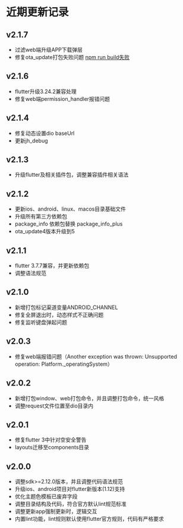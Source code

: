 # 近期更新记录

## v2.1.7
- 过滤web端升级APP下载弹层
- 修复ota_update打包失败问题 [npm run build失败](https://github.com/tec8297729/flutter_flexible/issues/17)

## v2.1.6
- flutter升级3.24.2兼容处理
- 修复web端permission_handler报错问题

## v2.1.4
- 修复动态设置dio baseUrl
- 更新jh_debug

## v2.1.3
- 升级flutter及相关插件包，调整兼容插件相关语法

## v2.1.2
- 更新ios、android、linux、macos目录基础文件
- 升级所有第三方依赖包
- package_info 依赖包替换 package_info_plus
- ota_update4版本升级到5

## v2.1.1

- flutter 3.7.7兼容，并更新依赖包
- 调整语法规范

## v2.1.0

- 新增打包标记渠道变量ANDROID_CHANNEL
- 修复全屏退出时，动态样式不正确问题
- 修复监听键盘弹起问题

## v2.0.3

- 修复web端报错问题（Another exception was thrown: Unsupported operation: Platform._operatingSystem）

## v2.0.2

- 新增打包window、web打包命令，并且调整打包命令，统一风格
- 调整request文件位置至dio目录内

## v2.0.1

- 修复flutter 3中针对空安全警告
- layouts迁移至components目录

## v2.0.0

- 调整sdk>=2.12.0版本，并且调整代码语法规范
- 升级ios、android项目对flutter新版本(1.12)支持
- 优化主题色模板已废弃字段
- 调整目录结构及代码，符合官方默认lint规范标准
- 调整更新app强制更新时，逻辑交互
- 内置lint功能，lint规则默认使用flutter官方规则，代码有严格要求
